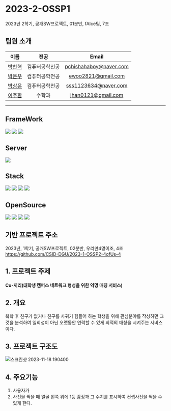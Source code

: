 # 2023-2-OSSP1
2023년 2학기, 공개SW프로젝트, 01분반, fAIce팀, 7조

## 팀원 소개
|이름|전공|Email|
|:-:|:-:|:-:|
|[박찬혁](https://github.com/PetterChanHyuk)|컴퓨터공학전공|pchishahaboy@naver.com|
|[박은우](https://github.com/ewoo14)|컴퓨터공학전공|ewoo2821@gmail.com|
|[박상은](https://github.com/sangeun0612)|컴퓨터공학전공|sss1123634@naver.com|
|[이주환](https://github.com/jhan0121)|수학과|jhan0121@gmail.com|

- - - - - - - - - - - - - - - - - - - - - - - - - - - -
## FrameWork
<div>
    <img src="https://img.shields.io/badge/Vue.js-4FC08D?style=flat&logo=Vue.js&logoColor=white"/>
  	<img src="https://img.shields.io/badge/Java-007396?style=flat&logo=Java&logoColor=white" />
    <img src="https://img.shields.io/badge/Spring Boot-6DB33F?style=flat&logo=Spring Boot&logoColor=white" />
</div>  

## Server
<div>
    <img src="https://img.shields.io/badge/Amazon EC2-FF9900?style=flat&logo=amazonec2&logoColor=white"/>
</div>

## Stack
<div>
    <img src="https://img.shields.io/badge/CSS3-1572B6?style=flat&logo=CSS3&logoColor=white"/>
    <img src="https://img.shields.io/badge/SCSS-1867C0?style=flat&logo=CSS3&logoColor=white"/>
    <img src="https://img.shields.io/badge/JS-7DF1E?style=flat&logo=jss&logoColor=white"/>
    <img src="https://img.shields.io/badge/JPA-6DB33F?style=flat&logo=Spring Boot&logoColor=white" />
</div> 

## OpenSource
<div>
    <img src="https://img.shields.io/badge/STMP-FC7E0F?style=flat&logo=SMTP&logoColor=white"/>
    <img src="https://img.shields.io/badge/IamPort-49BDA5?style=flat&logo=IamPort&logoColor=white"/>
    <img src="https://img.shields.io/badge/SSE-F43E37?style=flat&logo=SSE&logoColor=white"/>
    <img src="https://img.shields.io/badge/WebSocket-010101?style=flat&logo=socketdotio&logoColor=white"/>
</div>


## 기반 프로젝트 주소
2023년, 1학기, 공개SW프로젝트, 02분반, 우리만4명이조, 4조
https://github.com/CSID-DGU/2023-1-OSSP2-4ofUs-4


## 1. 프로젝트 주제
<div>
<h4> Co-끼리(대학생 캠퍼스 네트워크 형성을 위한 익명 매칭 서비스)
</div>

## 2. 개요
<p>
        복학 후 친구가 없거나 친구를 사귀기 힘들어 하는 학생을 위해 관심분야를 작성하면 그것을 분석하여 일회성이 아닌 오랫동안 연락할 수 있게 최적의 매칭을 시켜주는 서비스이다.

</p>

## 3. 프로젝트 구조도

![스크린샷 2023-11-18 190400](https://github.com/CSID-DGU/2023-2-OSSP1-fAIce-7/assets/137492766/e6cc2f5b-356a-426f-b28a-b56581657407)

## 4. 주요기능

1) 사용자가 
2) 사진을 찍을 때 얼굴 왼쪽 위에 1등 감정과 그 수치를 표시하여 컨셉사진을 찍을 수 있게 한다.
